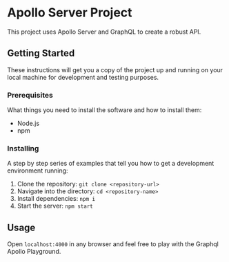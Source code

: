 
# Apollo Server Project

This project uses Apollo Server and GraphQL to create a robust API.

## Getting Started

These instructions will get you a copy of the project up and running on your local machine for development and testing purposes.

### Prerequisites

What things you need to install the software and how to install them:

- Node.js
- npm

### Installing

A step by step series of examples that tell you how to get a development environment running:

1. Clone the repository: `git clone <repository-url>`
2. Navigate into the directory: `cd <repository-name>`
3. Install dependencies: `npm i`
4. Start the server: `npm start`

## Usage

Open `localhost:4000` in any browser and feel free to play with the Graphql Apollo Playground.
